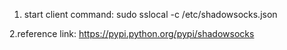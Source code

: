 1. start client command:
sudo sslocal -c /etc/shadowsocks.json

2.reference link:
https://pypi.python.org/pypi/shadowsocks
